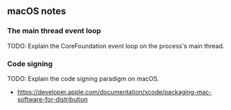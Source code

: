 ## macOS notes

### The main thread event loop

TODO: Explain the CoreFoundation event loop on the process's main thread.

### Code signing

TODO: Explain the code signing paradigm on macOS.

- https://developer.apple.com/documentation/xcode/packaging-mac-software-for-distribution
